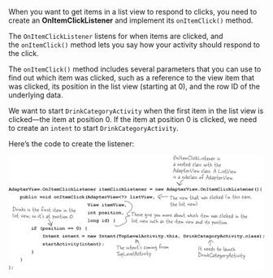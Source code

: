 When you want to get items in a list view to respond to clicks, you need to create an **OnItemClickListener** and implement its `onItemClick()` method.

The `OnItemClickListener` listens for when items are clicked, and the `onItemClick()` method lets you say how your activity should respond to the click. 

The `onItemClick()` method includes several parameters that you can use to find out which item was clicked, such as a reference to the view item that was clicked, its position in the list view (starting at 0), and the row ID of the underlying data.


We want to start `DrinkCategoryActivity` when the first item in the list view is clicked—the item at position 0. If the item at position 0 is clicked, we need to create an `intent` to start `DrinkCategoryActivity`. 

Here’s the code to create the listener:


![](.guides/img/24.png)